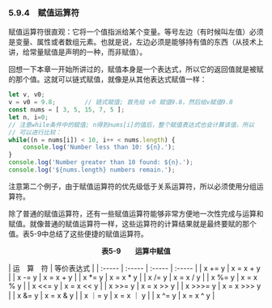 ### 5.9.4　赋值运算符

赋值运算符很直观：它将一个值指派给某个变量。等号左边（有时候叫左值）必须是变量、属性或者数组元素。也就是说，左边必须是能够持有值的东西（从技术上讲，给常量赋值是声明的一种，而非赋值）。

回想一下本章一开始所讲过的，赋值本身是一个表达式，所以它的返回值就是被赋的那个值。这就可以链式赋值，就像是从其他表达式赋值一样：

```javascript
let v, v0;
v = v0 = 9.8;        // 链式赋值; 首先给 v0 赋值9.8，然后给v赋值9.8
const nums = [ 3, 5, 15, 7, 5 ];
let n, i=0;
// 注意while条件中的赋值; n得到nums[i]的值后，整个赋值表达式也会计算该值，所以
// 可以进行比较：
while((n = nums[i]) < 10, i++ < nums.length) {
    console.log('Number less than 10: ${n}.');
}
console.log('Number greater than 10 found: ${n}.');
console.log('${nums.length} numbers remain.');
```

注意第二个例子，由于赋值运算符的优先级低于关系运算符，所以必须使用分组运算符。

除了普通的赋值运算符，还有一些赋值运算符能够非常方便地一次性完成与运算和赋值。就像普通的赋值运算符一样，这些运算符的计算结果就是最终要赋的那个值。表5-9中总结了这些便捷的赋值运算符。

<center class="my_markdown"><b class="my_markdown">表5-9　　运算中赋值</b></center>

| 运　算　符 | 等价表达式 |
| :-----  | :-----  | :-----  | :-----  |
| x += y | x = x + y |
| x -= y | x = x + y |
| x *= y | x = x * y |
| x /= y | x = x / y |
| x %= y | x = x % y |
| x <<= y | x = x << y |
| x >>= y | x = x >> y |
| x >>>= y | x = x >>> y |
| x &= y | x = x & y |
| x ｜= y | x = x ｜ y |
| x ^= y | x = x ^ y |

